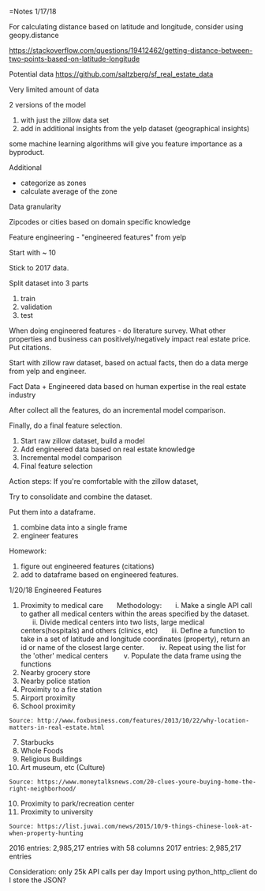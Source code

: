 =Notes
1/17/18

For calculating distance based on latitude and longitude, consider using geopy.distance

https://stackoverflow.com/questions/19412462/getting-distance-between-two-points-based-on-latitude-longitude


Potential data
https://github.com/saltzberg/sf_real_estate_data

Very limited amount of data

2 versions of the model
1. with just the zillow data set
2. add in additional insights from the yelp dataset (geographical insights) 

some machine learning algorithms will give you feature importance as a byproduct. 


Additional
- categorize as zones
- calculate average of the zone

Data granularity

Zipcodes or cities based on domain specific knowledge 

Feature engineering - "engineered features" from yelp

Start with ~ 10

Stick to 2017 data.

Split dataset into 3 parts
1. train 
2. validation
3. test

When doing engineered features - do literature survey. What other properties and business can positively/negatively impact real estate price. Put citations.

Start with zillow raw dataset, based on actual facts, then do a data merge from yelp and engineer. 

Fact Data + Engineered data based on human expertise in the real estate industry

After collect all the features, do an incremental model comparison. 

Finally, do a final feature selection. 


1. Start raw zillow dataset, build a model
2. Add engineered data based on real estate knowledge
3. Incremental model comparison
4. Final feature selection 

Action steps:
If you're comfortable with the zillow dataset,

Try to consolidate and combine the dataset.

Put them into a dataframe.

1. combine data into a single frame
2. engineer features

Homework:
1. figure out engineered features (citations)
2. add to dataframe based on engineered features.


1/20/18
Engineered Features
1. Proximity to medical care
&nbsp;&nbsp;&nbsp;&nbsp;&nbsp;&nbsp;Methodology: 
&nbsp;&nbsp;&nbsp;&nbsp;&nbsp;&nbsp;i. Make a single API call to gather all medical centers within the areas specified by the dataset. 
&nbsp;&nbsp;&nbsp;&nbsp;&nbsp;&nbsp;ii. Divide medical centers into two lists, large medical centers(hospitals) and others (clinics, etc)
&nbsp;&nbsp;&nbsp;&nbsp;&nbsp;&nbsp;iii. Define a function to take in a set of latitude and longitude coordinates (property), return an id or name of the closest large center. 
&nbsp;&nbsp;&nbsp;&nbsp;&nbsp;&nbsp; iv. Repeat using the list for the 'other' medical centers
&nbsp;&nbsp;&nbsp;&nbsp;&nbsp;&nbsp; v. Populate the data frame using the functions
2. Nearby grocery store
3. Nearby police station
4. Proximity to a fire station
5. Airport proximity
6. School proximity

```
Source: http://www.foxbusiness.com/features/2013/10/22/why-location-matters-in-real-estate.html
```
7. Starbucks
8. Whole Foods
9. Religious Buildings
10. Art museum, etc (Culture)
```
Source: https://www.moneytalksnews.com/20-clues-youre-buying-home-the-right-neighborhood/
```
10. Proximity to park/recreation center
11. Proximity to university 

```
Source: https://list.juwai.com/news/2015/10/9-things-chinese-look-at-when-property-hunting
```

2016 entries: 2,985,217 entries with 58 columns
2017 entries: 2,985,217 entries 

Consideration: only 25k API calls per day
Import using python_http_client
do I store the JSON?

